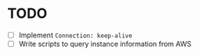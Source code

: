 # TODO

- [ ] Implement `Connection: keep-alive`
- [ ] Write scripts to query instance information from AWS
